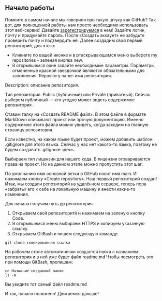 ## Начало работы

Помните в самом начале мы говорили про такую штуку как GitHub? Так вот, для полноценной работы нам просто необходимо использовать этот веб-сервис! Давайте [зарегистрируемся](https://github.com/) в нем!
Задайте логин, почту и придумайте пароль. После «Создать аккаунт» не забудьте проверить почту и подтвердить её.
Далее создадим свой первый репозиторий, для этого:
* Кликните по вашей иконке и в ртаскрывающемся меню выберете my repositories - зеленая кнопка new.
* В открывшемся окне задайте необходимые параметры. Параметры, отмеченные красной звездочкой являются обязательными для заполнения. 
Repository name: имя репозитория.

Description: описание репозитория.

Тип репозитория: Public (публичный) или Private (приватный). Сейчас выберем публичный — кто угодно может видеть содержимое репозитория.

Ставим галку на «Создать README файл». В этом файле в формате MarkDown описывают проект или прочую документацию. Именно содержимое этого файла можно увидеть, когда заходим на главную страницу репозитория.

Если известно, на каком языке будет проект, можем добавить шаблон .gitignore для этого языка. Сейчас у нас нет какого-то языка, поэтому не будем создавать .gitignore здесь.

Выбираем тип лицензии для нашего кода. В лицензии оговариваются права на проект. Но на данном этапе можно пропустить этот шаг.

По умолчанию имя основной ветки в GitHub носит имя main.
И нажимаем кнопку «Create repository». Наш первый репозиторий создан!
Итак, мы создали репозиторий на удалённом сервере, теперь пора «забрать» его к себе на локальную машину и внести какие-то изменения.

Для начала получим путь до репозитория.
1. Открываем свой репозиторитй и нажимаем на зеленую кнопку Code.
2. В открывшемся меню выбираем HTTPS и копируем указанную ссылку.
3. Открываем GitBash и пишем следующую команду:
``` bash=
git clone скопированная ссылка
```
На рабочем столе автоматически создастся папка с названием репозитория и в ней уже будет файл readme.md
Чтобы посмотреть это при помощи GitBash, пропишем:
``` bash=
cd Название созданной папки
ls -a
```
Вы увидите тот самый файл readme.md

И так, начало положено! Двигаемся дальше!